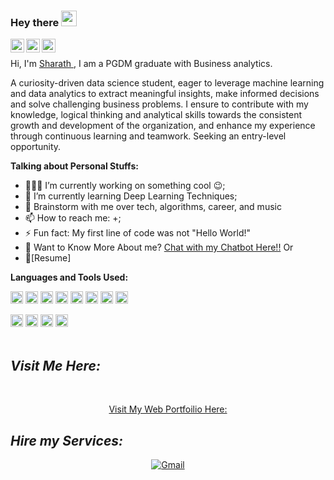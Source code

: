 ### Hey there <img src="https://media.giphy.com/media/hvRJCLFzcasrR4ia7z/giphy.gif" width="25px"><p align="center">
<a href="https://www.sharaths.net/">
  <img align="left" alt="Sharath's Profile" width="22px" src="https://cdn.jsdelivr.net/npm/simple-icons@v3/icons/discord.svg" />
</a>
<a href="https://www.linkedin.com/in/sharath-p-b39317201/">
  <img align="left" alt="Sharath's LinkdeIN Profile" width="22px" src="https://cdn.jsdelivr.net/npm/simple-icons@v3/icons/linkedin.svg" />
</a>
<a href="mailto:sharu8080@gmail.com">
  <img align="left" alt="Sharath's Mail" width="22px" src="https://cdn.jsdelivr.net/npm/simple-icons@v3/icons/gmail.svg" />
</a>

<br />

Hi, I'm [Sharath ](https://www.sharaths.net/), I am a PGDM graduate with Business analytics.

A curiosity-driven data science student, eager to leverage machine learning and data analytics to extract meaningful insights, make informed decisions and solve challenging business problems. I ensure to contribute with my knowledge, logical thinking and analytical skills towards the consistent growth and development of the organization, and enhance my experience through continuous learning and teamwork. Seeking an entry-level opportunity.


**Talking about Personal Stuffs:**

- 👨🏽‍💻 I’m currently working on something cool :wink:;
- 🌱 I’m currently learning Deep Learning Techniques;
- 💬 Brainstorm with me over tech, algorithms, career, and music
- 📫 How to reach me: +;
- ⚡ Fun fact: My first line of code was not "Hello World!"
- 🤖 Want to Know More About me? [Chat with my Chatbot Here!!](https://www.sharaths.net/) Or 
- 📝[Resume]

**Languages and Tools Used:**  

<code><img height="20" src="https://www.sharaths.net/images/skills/R.png"></code>
<code><img height="20" src="https://www.ashishgore.com/images/skills/python.png"></code>
<code><img height="20" src="https://www.ashishgore.com/images/skills/cloud.png"></code>
<code><img height="20" src="https://www.ashishgore.com/images/skills/tableau.png"></code>
<code><img height="20" src="https://www.ashishgore.com/images/skills/sql.png"></code>
<code><img height="20" src="https://www.ashishgore.com/images/skills/excel.png"></code>
<code><img height="20" src="https://www.ashishgore.com/images/skills/html.png"></code>
<code><img height="20" src="https://www.ashishgore.com/images/projects/nlp.png"></code>


<code><img height="20" src="https://img.shields.io/badge/-CSS3-black?logo=css3&style=social"></code>
<code><img height="20" src="https://img.shields.io/badge/-Bootstrap-black?logo=bootstrap&style=social"></code>
<code><img height="20" src="https://img.shields.io/badge/-Git-black?logo=git&style=social"></code>
<code><img height="20" src="https://img.shields.io/badge/-GitHub-black?logo=github&style=social"></code>
<br /><br />

<h2><i>Visit Me Here:</i></h2>
<br />
<a href="https://www.sharaths.net/">
<p align="center"> Visit My Web Portfoilio Here:
</a>
<br />
<a href="https://www.sharaths.net/">
</a>



<h2><i>Hire my Services:</i></h2>
<div  align="center">

  <a href="mailto:sharu8080@gmail.com" mailto="sharu8080@gmail.com" target="_blank">
    <img src="https://img.shields.io/badge/Gmail-%231877F2.svg?&style=flat-square&logo=gmail&logoColor=white&color=071A2C" alt="Gmail">
  </a>


</div>
